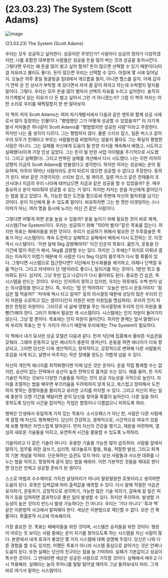 # (23.03.23) The System (Scott Adams)


![image](https://postfiles.pstatic.net/MjAyNTA0MDRfMTMx/MDAxNzQzNzYwNjQ4ODM4.XA5ffOOUZHkV3Tk_-4de_GsmP6FsZ4fDWUslbEhaiWQg.xO1oJF1ZzJZ3-0jZ7tOrywkh0J4PA7TPXItXdsEQyiYg.PNG/image.png?type=w773)

(23.03.23) The System (Scott Adams)

우리는 모두 성공하고 싶어한다. 성공이란 무엇인가? 사람마다 성공의 정의가 다양하겠지만, 나를 포함한 대부분의 사람들은 성공을 돈을 많이 버는 것과 성공을 동치시킨다. 그렇다면 우리는 왜 돈을 많이 벌고 싶어 할까? 돈이 많으면 선택할 수 있기 때문이다(이걸 자유라고 불러도 좋다). 돈이 많으면 우리는 선택할 수 있다. 아침에 몇 시에 일어날지. 오늘은 하루 종일 뒹굴뒹굴 침대에서 게으름을 필지, 아니면 헬스를 갈지. 어제 갑자기 연락 온 전 상사가 부탁할 게 있다면서 저녁 좀 같이 하자고 하는데 수락할지 말지를 말이다. 그렇다. 우리는 모두 돈을 많이 벌어서 선택의 자유를 누리고 싶어한다. 솔직히 자기계발서 읽는 이유가 다 돈 벌고 싶어서 그런 거 아니겠는가? 그럼 이 책의 저자는 어떤 소리로 우리를 채찍질할지 한 번 알아보자.

이 책의 저자 Scott Adams는 여러 자기계발서에서 다음과 같은 멘트와 함께 성공 사례로서 많이 등장하는 인물이다. "평범했던 그가 어떻게 성공할 수 있었을까?" 타 자기계발서 저자들은 하나같이 Scott Adams를 "평범했지만 성공한 사람"이라고 주장한다. 하지만 나는 좀 생각이 다르다. 그는 평범하지 않다. 물론 스티브 잡스, 일론 머스크 같이 우리 모두가 천재라고 부르는 사람들만큼 비범하지는 않을지 몰라도 그는 확실히 평범한 사람은 아니다. 그는 실패를 자신에게 도움이 될 만한 지식을 계속해서 배웠고, 시도하고 실패했다(이게 가장 인상 깊었다. 그는 돈이 될 만한 사업 아이템을 주기적으로 시도했다. 그리고 실패했다). 그리고 반복된 실패를 개선해서 다시 시도했다. 나는 이런 저자의 성향이 지금의 Scott Adams를 만들었다고 생각한다. 하지만 저자는 성공에는 운이 필요하며, 아무리 뛰어난 사람이라도 운이 따르지 않으면 성공할 수 없다고 주장한다. 동의가 된다. 바보 같은 가정이지만. 스티브 잡스, 빌 게이츠, 일론 머스크 같은 천재들이 조선시대나 지금의 우리 나라에 태어났으면 지금과 같은 성공을 할 수 있었을까? 운. 매우 중요하고 운이 따라줘야 성공할 수 있는 거 맞다. 하지만 저자는 운을 자신에게 끌어당기는 법을 알고 있었다. 즉, 가능한 많은 도전을 함으로써 주변에 자신의 발자취를 남기는 것이다. 운이 자신에게 올 수 있도록 말이다. 비유하자면 그는 한 명만 타겟팅하는 스나이퍼가 아닌, 여러 명을 동시에 노리는 머신 건 같은 사람이다.

그렇다면 어떻게 하면 운을 높일 수 있을까? 운을 높이기 위해 필요한 것이 바로 체계, 시스템(The System)이다. 우리는 성공하기 위해 "100억 벌자!"같은 목표를 잡는다. 하지만 목표는 패배자들을 위한 것이다. 우리가 성공하기 위해서 필요한 건 두루뭉술한 목표가 아닌 시스템이다. 계속 도전하고 실패하고 실패에서 배워서 다시 도전하는 것. 이것 역시 시스템이다. '이번 달에 5kg 감량해야지!' 이건 단순히 목표다. 굶든가, 운동을 단기간에 많이 하든가 해서, 5kg를 감량할 수는 있다. 하지만 그 후에는? 의지로 이뤄낸 결과는 지속하기 어렵기 때문에 이 사람은 다시 5kg 이상의 몸무게가 다시 찔 확률이 있다. 그렇다면 시스템으로 접근한다면? 식단에서 탄수화물을 제거하고, 야채나 단백질 유를 먹는다. 그리고 저녁마다 단 1분이라도 좋으니, 달리기를 하는 것이다. 1분만 뛰고 돌아와도 된다. 심지어, 그냥 옷만 입고 나갔다가 다시 돌아와도 된다. 중요한 건 습관, 즉 시스템을 만드는 것이다. 우리는 인지하지 못하고 있지만, 우리는 하루에도 수백 번이 넘는 의사결정을 한다고 한다. 즉, 우리는 '밥 안 먹어야지' '오늘은 반드시 운동가야지' '점심은 뭘 먹을까?' '저녁에 택시 타고 갈까?' 등의 의사결정 때문에 상당히 많은 우리의 인지 자원을 소모하고 있는 셈이다(인지 자원은 비싼 자원임을 명심하라). 우리의 인지 자원은 한정된 자원이다. 그러므로 내 삶에 영향을 주는 의사결정에 우리의 인지 자원을 몰빵(?)해야 한다. 그러기 위해서 필요한 게 시스템이다. 시스템에는 인지 자원이 들어가지 않는다. 그냥 할 뿐이다. 목표에는 인지 자원이 들어간다. 하지만 문제는 앞서 말했다시피 우리의 목표는 한 두 가지가 아니기 때문에 우리에게는 The System이 필요하다.

이 책에서 내가 묘사한 성공 모델은 다음과 같다. 먼저 식단에 집중해서 올바른 식습관을 갖춰라. 그래야 운동하고 싶은 에너지가 충분히 생겨난다. 운동을 하면 에너지가 더욱 향상되고, 그러면 당신은 더욱 생산적이고, 창의적이고, 긍정적으로 변화해 다른 사람들의 호감을 사게 되고, 살면서 마주치는 작은 장애물 정도는 가볍게 넘을 수 있다.

자신의 개인적 에너지를 최적화했다면 이제 남은 것은 운이다. 운을 직접 통제할 수는 없지만, 승산이 없는 전략에서 승산이 높은 전략으로 옮겨갈 수는 있다. 예를 들어, 한 가지 기술만 익히는 것보다 다양한 기술들을 익히는 것이 성공 가능성을 극적으로 높인다. 자아를 조절하는 법을 배우면 부끄러움을 두려워하지 않게 되고, 쑥스럽고 창피해서 도전하지 못하는 경쟁자들을 물리치고 유리한 고지를 차지할 수 있다. 그리고 자신이 하는 일에 충분히 오랜 기간을 매달리면 운이 당신을 찾아올 확률이 높아진다. 다른 일을 하지 못하도록 당신의 시간을 잡아먹는 직업은 함정이나 다름없으니 피하도록 하라.

행복은 인생에서 유일하게 가치 있는 목표다. 소시오패스가 아닌 한, 사람은 다른 사람에게 잘할 때 자신도 행복해진다. 당신이 건강하고, 경제적으로, 시간적으로 여유가 있을 때 보통 행복은 자연스럽게 찾아온다. 먼저 자신의 건강을 챙기고, 재원을 마련하며, 열심히 새로운 기술들을 익히고, 유연하게 시간을 활용할 수 있도록 노력하라.

기술이라고 다 같은 기술이 아니다. 유용한 기술을 가능한 많이 습득하라. 사람들 앞에서 말하기, 업무를 위한 글쓰기, 심리학, 테크놀로지 활용, 화술, 적절한 발성, 그리고 회계의 기본 개념을 익혀라. 단순화하는 습관도 잊지 마라. 낯선 사람들과 사소한 대화를 나누는 법을 익히고, 멍청하게 굴지 않는 법을 배워라. 이런 기본적인 것들을 제대로 한다면 당신은 언제고 성공할 준비가 된 셈이다.

스스로 마법과 수수께끼로 가득한 살덩어리가 아니라 말랑말랑한 로봇이라고 생각하면 도움이 된다. 로봇은 입력값에 따라 출력값을 예측할 수 있다. 다시 말해 적절한 식습관 유지하기, 운동하기, 긍정적으로 생각하기, 가능한 많은 기술 익히기, 감옥에 갈 일은 피하기 등을 입력하면 결과적으로 좋은 일이 발생할 수 있다. 하지만 주의하라. 발생할 가능성이 높은 것이지 반드시 발생 가능하다는 건 아니다. 우리는 ‘기다 아니다’ ‘흑과 백’ 같은 이분법적 사고에서 탈피해야 한다. 세상은 이분법으로 재단할 수 없다. 모든 건 확률이다. 확률론적 사고에 익숙해지자.

가장 중요한 것. 목표는 패배자들을 위한 것이며, 시스템은 승자들을 위한 것이다. 행운이 따르는 듯 보이는 사람 중에는 운이 자기를 찾아오도록 하는 시스템을 지닌 사람이 많다. 본문에서 내게 효과가 좋았던 몇 가지 시스템에 대해 설명해 두었다. 당신은 나와 다른 경험을 할 수도 있지만, 어쨌든 목표가 아니라 시스템 중심으로 살아가는 것은 언제나 도움이 된다. 또한 실패는 당신의 친구라는 점을 늘 기억하라. 실패가 기본값이고 성공이 특수한 것이다. 그 반대라면 세상은 성공한 사람으로 가득할 것이다. 실패에서 배우고 다시 적용해라. 실패라는 놈의 주머니를 탈탈 털어낼 때까지 그냥 돌려보내지 마라. 그게 바로 여기서 말하는 시스템이다.

